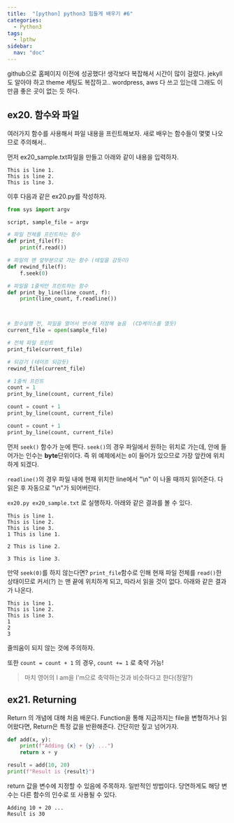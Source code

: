 ```yaml
---
title:  "[python] python3 힘들게 배우기 #6"
categories: 
  - Python3
tags:
  - lpthw
sidebar:
  nav: "doc"
---
```

github으로 홈페이지 이전에 성공했다! 생각보다 복잡해서 시간이 많이 걸렸다. jekyll도 알아야 하고 theme 세팅도 복잡하고.. wordpress, aws 다 쓰고 있는데 그래도 이만큼 좋은 곳이 없는 듯 하다. 


## ex20. 함수와 파일 

여러가지 함수를 사용해서 파일 내용을 프린트해보자. 새로 배우는 함수들이 몇몇 나오므로 주의해서..

먼저 ex20_sample.txt파일을 만들고 아래와 같이 내용을 입력하자.

```
This is line 1.
This is line 2.
This is line 3.
```

이후 다음과 같은 ex20.py를 작성하자. 

```python
from sys import argv

script, sample_file = argv

# 파일 전체를 프린트하는 함수
def print_file(f):
    print(f.read())

# 파일의 맨 앞부분으로 가는 함수 (테잎을 감듯이)
def rewind_file(f):
    f.seek(0)

# 파일을 1줄씩만 프린트하는 함수
def print_by_line(line_count, f):
    print(line_count, f.readline())



# 함수실행 전, 파일을 열어서 변수에 저장해 높음  (CD케이스를 열듯)
current_file = open(sample_file)

# 전체 파일 프린트 
print_file(current_file)

# 되감기 (테이프 되감듯)
rewind_file(current_file)

# 1줄씩 프린트
count = 1
print_by_line(count, current_file)

count = count + 1
print_by_line(count, current_file)

count = count + 1
print_by_line(count, current_file)
```

먼저 `seek()` 함수가 눈에 띈다. `seek()`의 경우 파일에서 원하는 위치로 가는데, 안에 들어가는 인수는 **byte**단위이다. 즉 위 예제에서는 `0`이 들어가 있으므로 가장 앞칸에 위치하게 되겠다.

`readline()`의 경우 파일 내에 현재 위치한 line에서 "\n" 이 나올 때까지 읽어준다. 다 읽은 후 자동으로 "\n"가 되어버린다. 

`ex20.py ex20_sample.txt` 로 실행하자. 아래와 같은 결과를 볼 수 있다. 



```
This is line 1.
This is line 2.
This is line 3.
1 This is line 1.

2 This is line 2.

3 This is line 3.

```



만약 `seek(0)`를 하지 않는다면? `print_file`함수로 인해 현재 파일 전체를 `read()`한 상태이므로 커서(?) 는 맨 끝에 위치하게 되고, 따라서 읽을 것이 없다. 아래와 같은 결과가 나온다.

```
This is line 1.
This is line 2.
This is line 3.
1
2
3
```

줄띄움이 되지 않는 것에 주의하자. 


또한 `count = count + 1` 의 경우, `count += 1` 로 축약 가능!
> 마치 영어의 I am을 I'm으로 축약하는것과 비슷하다고 한다(정말?)

## ex21. Returning 

Return 의 개념에 대해 처음 배운다. Function을 통해 지금까지는 file을 변형하거나 읽어왔다면, Return은 특정 값을 반환해준다. 간단히만 짚고 넘어가자.

```python
def add(x, y):
    print(f"Adding {x} + {y} ...")
    return x + y

result = add(10, 20)
print(f"Result is {result}")
```

return 값을 변수에 지정할 수 있음에 주목하자. 일반적인 방법이다. 당연하게도 해당 변수는 다른 함수의 인수로 또 사용될 수 있다. 


```
Adding 10 + 20 ...
Result is 30
```

